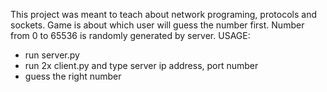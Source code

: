 This project was meant to teach about network programing, protocols and sockets.
Game is about which user will guess the number first. Number from 0 to 65536 is randomly generated by server.
USAGE: 
  - run server.py
  - run 2x client.py and type server ip address, port number
  - guess the right number